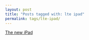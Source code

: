 ```yaml
---
layout: post
title: "Posts tagged with: lte ipad"
permalink: tags/lte-ipad/
---
```

[The new iPad](/2012/03/new-ipad)
